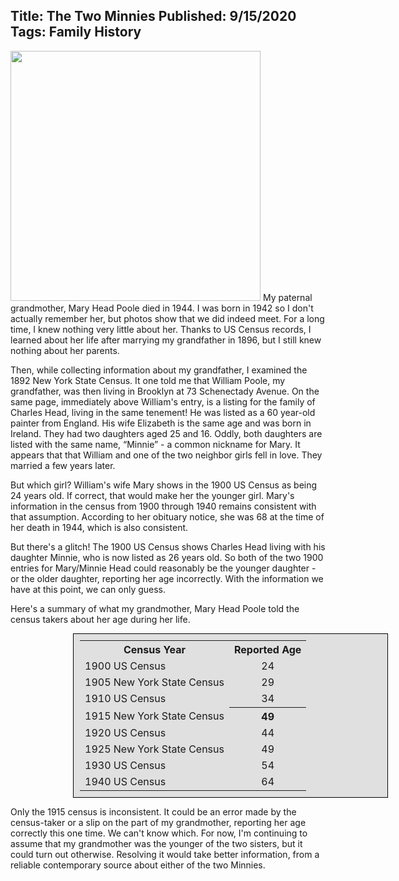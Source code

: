 Title: The Two Minnies
Published: 9/15/2020
Tags: Family History
---
<p><img class="left" height=400 src="/images/babycharlieandgrandmothermary.jpg">
My paternal grandmother, Mary Head Poole died in 1944. I was born in 1942 so I don't actually
remember her, but photos show that we did indeed meet. For a long time, I knew nothing very little
about her. Thanks to US Census records, I learned about her life after marrying my grandfather
in 1896, but I still knew nothing about her parents.</p>

Then, while collecting information about my grandfather, I examined the 1892 New York State Census.
It one told me that William Poole, my grandfather, was then living in Brooklyn at 73 Schenectady
Avenue. On the same page, immediately above William's entry, is a listing for the family
of Charles Head, living in the same tenement! He was listed as a 60 year-old painter from England.
His wife Elizabeth is the same age and was born in Ireland. They had two daughters aged 25 and 16.
Oddly, both daughters are listed with the same name, “Minnie” - a common nickname for Mary. It
appears that that William and one of the two neighbor girls fell in love. They married a few years
later.

But which girl? William's wife Mary shows in the 1900 US Census as being 24 years old. If correct,
that would make her the younger girl. Mary's information in the census from 1900 through 1940 remains
consistent with that assumption. According to her obituary notice, she was 68 at the time of her death in 1944, which is also consistent.

But there's a glitch! The 1900 US Census shows Charles Head living with his daughter Minnie, who is
now listed as 26 years old. So both of the two 1900 entries for Mary/Minnie Head could reasonably be
the younger daughter - or the older daughter, reporting her age incorrectly. With the information we
have at this point, we can only guess.

Here's a summary of what my grandmother, Mary Head Poole told the census takers about her age during her life.

<table style="margin: 10px 100px; padding: 10px; border: 1px solid black; background-color: #e0e0e0">
    <tr><th>Census Year</th><th>Reported&nbsp;Age</th></tr>
    <tr><td>1900 US Census</td><td style="text-align: center">24</td></tr>
    <tr><td>1905 New York State Census</td><td style="text-align: center">29</td></tr>
    <tr><td>1910 US Census</td><td style="text-align: center">34</td></tr>
    <tr><td>1915 New York State Census</td><th style="text-align: center">49</th></tr>
    <tr><td>1920 US Census</td><td style="text-align: center">44</td></tr>
    <tr><td>1925 New York State Census</td><td style="text-align: center">49</td></tr>
    <tr><td>1930 US Census</td><td style="text-align: center">54</td></tr>
    <tr><td>1940 US Census</td><td style="text-align: center">64</td></tr>
</table>

Only the 1915 census is inconsistent. It could be an error made by the census-taker or a slip
on the part of my grandmother, reporting her age correctly this one time. We can't know which.
For now, I'm continuing to assume that my grandmother was the younger of the two sisters, but it
could turn out otherwise. Resolving it would take better information, from a reliable contemporary
source about either of the two Minnies.
